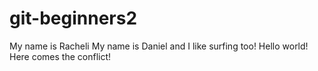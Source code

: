 # git-beginners2  
My name is Racheli
My name is Daniel and I like surfing too!
Hello world!
Here comes the conflict!
